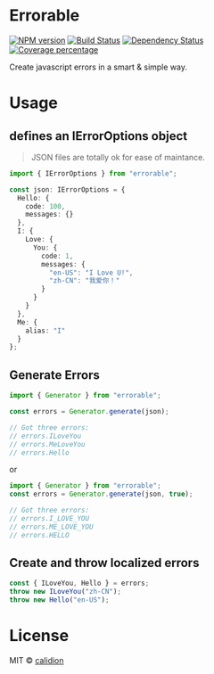 # Errorable

[![NPM version][npm-image]][npm-url] [![Build Status][travis-image]][travis-url] [![Dependency Status][daviddm-image]][daviddm-url] [![Coverage percentage][coveralls-image]][coveralls-url]

Create javascript errors in a smart & simple way.

# Usage

## defines an IErrorOptions object

> JSON files are totally ok for ease of maintance.

```ts
import { IErrorOptions } from "errorable";

const json: IErrorOptions = {
  Hello: {
    code: 100,
    messages: {}
  },
  I: {
    Love: {
      You: {
        code: 1,
        messages: {
          "en-US": "I Love U!",
          "zh-CN": "我爱你！"
        }
      }
    }
  },
  Me: {
    alias: "I"
  }
};
```

## Generate Errors

```ts
import { Generator } from "errorable";

const errors = Generator.generate(json);

// Got three errors:
// errors.ILoveYou
// errors.MeLoveYou
// errors.Hello
```

or

```ts
import { Generator } from "errorable";
const errors = Generator.generate(json, true);

// Got three errors:
// errors.I_LOVE_YOU
// errors.ME_LOVE_YOU
// errors.HELLO
```

## Create and throw localized errors

```ts
const { ILoveYou, Hello } = errors;
throw new ILoveYou("zh-CN");
throw new Hello("en-US");
```

# License

MIT © [calidion](https://calidion.github.io)

[npm-image]: https://badge.fury.io/js/errorable.svg
[npm-url]: https://npmjs.org/package/errorable
[travis-image]: https://travis-ci.org/calidion/errorable.svg
[travis-url]: https://travis-ci.org/calidion/errorable
[daviddm-image]: https://david-dm.org/calidion/errorable.svg?theme=shields.io
[daviddm-url]: https://david-dm.org/calidion/errorable
[coveralls-image]: https://coveralls.io/repos/calidion/errorable/badge.svg?branch=master&service=github
[coveralls-url]: https://coveralls.io/github/calidion/errorable?branch=master
